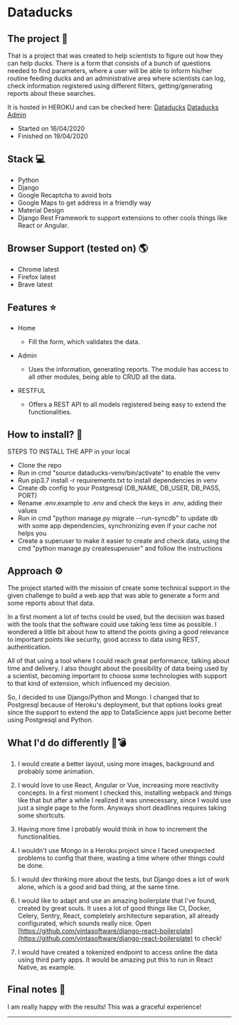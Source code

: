 Dataducks
===

## The project 🧙
That is a project that was created to help scientists to figure out how they can help ducks. There is a form that consists of a bunch of questions needed to find parameters, where a user will be able to inform his/her routine feeding ducks and an administrative area where scientists can log, check information registered using different filters, getting/generating reports about these searches.

It is hosted in HEROKU and can be checked here: 
[Dataducks](https://demo-dataducks.herokuapp.com/)
[Dataducks Admin](https://demo-dataducks.herokuapp.com/admin)

* Started on 16/04/2020
* Finished on 19/04/2020

## Stack 💻
* Python
* Django
* Google Recaptcha to avoid bots
* Google Maps to get address in a friendly way
* Material Design
* Django Rest Framework to support extensions to other cools things like React or Angular. 

## Browser Support (tested on) 🌎
* Chrome latest
* Firefox latest
* Brave latest

## Features ⭐️
* Home
  * Fill the form, which validates the data.
  
* Admin 
  * Uses the information, generating reports. The module has access to all other modules, being able to CRUD all the data.
  
* RESTFUL 
  * Offers a REST API to all models registered being easy to extend the functionalities. 

## How to install? 🔧
STEPS TO INSTALL THE APP in your local

- Clone the repo
- Run in cmd "source dataducks-venv/bin/activate" to enable the venv
- Run pip3.7 install -r requirements.txt to install dependencies in venv
- Create db config to your Postgresql (DB_NAME, DB_USER, DB_PASS, PORT)
- Rename .env.example to .env and check the keys in .env, adding their values
- Run in cmd "python manage.py migrate --run-syncdb" to update db with some app dependencies, synchronizing even if your cache not helps you
- Create a superuser to make it easier to create and check data, using the cmd "python manage.py createsuperuser" and follow the instructions

## Approach ⚙️
The project started with the mission of create some technical support in the given challenge to build a web app that was able to generate a form and some reports about that data.

In a first moment a lot of techs could be used, but the decision was based with the tools that the software could use taking less time as possible. I wondered a little bit about how to attend the points giving a good relevance to important points like security, good access to data using REST, authentication. 

All of that using a tool where I could reach great performance, talking about time and delivery. I also thought about the possibility of data being used by a scientist, becoming important to choose some technologies with support to that kind of extension, which influenced my decision. 

So, I decided to use Django/Python and Mongo. I changed that to Postgresql because of Heroku's deployment, but that options looks great since the support to extend the app to DataScience apps just become better using Postgresql and Python. 

## What I'd do differently 🔮💣️
1. I would create a better layout, using more images, background and probably some animation.

2. I would love to use React, Angular or Vue, increasing more reactivity concepts. In a first moment I checked this, installing webpack and things like that but after a while I realized it was unnecessary, since I would use just a single page to the form. Anyways short deadlines requires taking some shortcuts.

3. Having more time I probably would think in how to increment the functionalities. 

4. I wouldn't use Mongo in a Heroku project since I faced unexpected problems to config that there, wasting a time where other things could be done.

5. I would dev thinking more about the tests, but Django does a lot of work alone, which is a good and bad thing, at the same time.

6. I would like to adapt and use an amazing boilerplate that I've found, created by great souls. It uses a lot of good things like CI, Docker, Celery, Sentry, React, completely architecture separation, all already configurated, which sounds really nice. Open [https://github.com/vintasoftware/django-react-boilerplate](https://github.com/vintasoftware/django-react-boilerplate) to check!

7. I would have created a tokenized endpoint to access online the data using third party apps. It would be amazing put this to run in React Native, as example.

## Final notes 📔
I am really happy with the results! This was a graceful experience!

___

